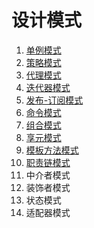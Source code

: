 # 设计模式
1. [单例模式]()
2. [策略模式]()
3. [代理模式]()
4. [迭代器模式]()
5. [发布-订阅模式]()
6. [命令模式]()
7. [组合模式]()
8. [享元模式]()
9. [模板方法模式]()
10. [职责链模式]()
11. 中介者模式
12. 装饰者模式
13. 状态模式
14. 适配器模式
